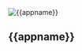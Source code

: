 <img alt="{{appname}}" src="../../media/app_logo.svg" class="topic"/>
<h2 class="topic">{{appname}}</h2>

